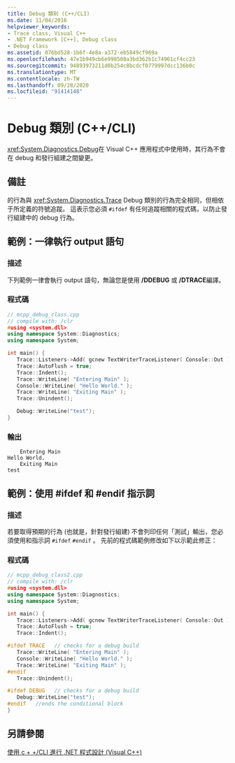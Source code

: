 ```yaml
---
title: Debug 類別 (C++/CLI)
ms.date: 11/04/2016
helpviewer_keywords:
- Trace class, Visual C++
- .NET Framework [C++], Debug class
- Debug class
ms.assetid: 076bd528-1b6f-4e8a-a372-eb5849cf969a
ms.openlocfilehash: 47e1b949cb6e998508a3bd362b1c74961cf4cc23
ms.sourcegitcommit: 94893973211d0b254c8bcdcf0779997dcc136b0c
ms.translationtype: MT
ms.contentlocale: zh-TW
ms.lasthandoff: 09/28/2020
ms.locfileid: "91414148"
---
```

# <a name="debug-class-ccli"></a>Debug 類別 (C++/CLI)

<xref:System.Diagnostics.Debug>在 Visual C++ 應用程式中使用時，其行為不會在 debug 和發行組建之間變更。

## <a name="remarks"></a>備註

的行為與 <xref:System.Diagnostics.Trace> Debug 類別的行為完全相同，但相依于所定義的符號追蹤。 這表示您必須 `#ifdef` 有任何追蹤相關的程式碼，以防止發行組建中的 debug 行為。

## <a name="example-always-executes-output-statements"></a>範例：一律執行 output 語句

### <a name="description"></a>描述

下列範例一律會執行 output 語句，無論您是使用 **/DDEBUG** 或 **/DTRACE**編譯。

### <a name="code"></a>程式碼

```cpp
// mcpp_debug_class.cpp
// compile with: /clr
#using <system.dll>
using namespace System::Diagnostics;
using namespace System;

int main() {
   Trace::Listeners->Add( gcnew TextWriterTraceListener( Console::Out ) );
   Trace::AutoFlush = true;
   Trace::Indent();
   Trace::WriteLine( "Entering Main" );
   Console::WriteLine( "Hello World." );
   Trace::WriteLine( "Exiting Main" );
   Trace::Unindent();

   Debug::WriteLine("test");
}
```

### <a name="output"></a>輸出

```Output
    Entering Main
Hello World.
    Exiting Main
test
```

## <a name="example-use-ifdef-and-endif-directives"></a>範例：使用 #ifdef 和 #endif 指示詞

### <a name="description"></a>描述

若要取得預期的行為 (也就是，針對發行組建) 不會列印任何「測試」輸出，您必須使用和指示詞 `#ifdef` `#endif` 。 先前的程式碼範例修改如下以示範此修正：

### <a name="code"></a>程式碼

```cpp
// mcpp_debug_class2.cpp
// compile with: /clr
#using <system.dll>
using namespace System::Diagnostics;
using namespace System;

int main() {
   Trace::Listeners->Add( gcnew TextWriterTraceListener( Console::Out ) );
   Trace::AutoFlush = true;
   Trace::Indent();

#ifdef TRACE   // checks for a debug build
   Trace::WriteLine( "Entering Main" );
   Console::WriteLine( "Hello World." );
   Trace::WriteLine( "Exiting Main" );
#endif
   Trace::Unindent();

#ifdef DEBUG   // checks for a debug build
   Debug::WriteLine("test");
#endif   //ends the conditional block
}
```

## <a name="see-also"></a>另請參閱

[使用 c + +/CLI 進行 .NET 程式設計 (Visual C++) ](../dotnet/dotnet-programming-with-cpp-cli-visual-cpp.md)

